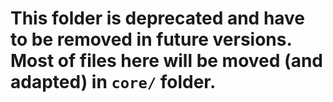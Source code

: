 # This folder is deprecated and have to be removed in future versions. Most of files here will be moved (and adapted) in `core/` folder.